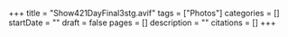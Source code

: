 +++
title = "Show421DayFinal3stg.avif"
tags = ["Photos"]
categories = []
startDate = ""
draft = false
pages = []
description = ""
citations = []
+++
